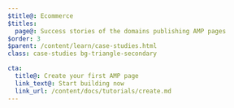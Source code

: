 ```yaml
---
$title@: Ecommerce
$titles:
  page@: Success stories of the domains publishing AMP pages
$order: 3
$parent: /content/learn/case-studies.html
class: case-studies bg-triangle-secondary

cta:
  title@: Create your first AMP page
  link_text@: Start building now
  link_url: /content/docs/tutorials/create.md
---
```

